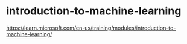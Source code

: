 # introduction-to-machine-learning
https://learn.microsoft.com/en-us/training/modules/introduction-to-machine-learning/
